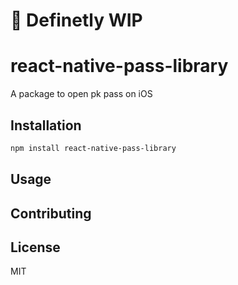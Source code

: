 # :construction: Definetly WIP

# react-native-pass-library

A package to open pk pass on iOS

## Installation

```sh
npm install react-native-pass-library
```

## Usage



## Contributing



## License

MIT
